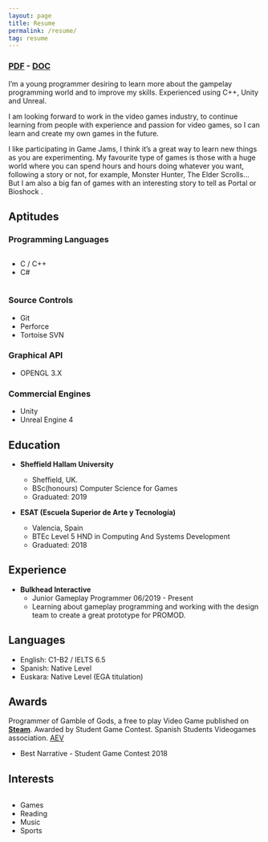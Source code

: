 ```yaml
---
layout: page
title: Resume
permalink: /resume/
tag: resume
---
```


<h3><a href="../documents/Resume.pdf" download="">PDF</a> -
<a href="../documents/Resume.doc" download="">DOC</a></h3>

I’m a young programmer desiring to learn more about the gampelay programming world and to improve my skills. Experienced using C++, Unity and Unreal.

I am looking forward to work in the video games industry, to continue learning from people with experience and passion for video games, so I can learn and create my own games in the future.

I like participating in Game Jams, I think it’s a great way to learn new things as you are experimenting. My favourite type of games is those with a huge world where you can spend hours and hours doing whatever you want, following a story or not, for example, Monster Hunter, The Elder Scrolls… But I am also a big fan of games with an interesting story to tell as Portal or Bioshock .

## **Aptitudes**

### Programming Languages
  
<div style="display: inline-block;">
  <div style="display: inline-block;">
    <ul>
      <li>C / C++</li>
      <li>C#</li>
    </ul>
  </div>
</div>

### Source Controls
* Git
* Perforce
* Tortoise SVN

### Graphical API
* OPENGL 3.X

### Commercial Engines
* Unity
* Unreal Engine 4

## **Education**

* **Sheffield Hallam University**
  * Sheffield, UK.
  * BSc(honours) Computer Science for Games
  * Graduated: 2019

* **ESAT (Escuela Superior de Arte y Tecnología)**
  * Valencia, Spain
  * BTEc Level 5 HND in Computing And Systems Development
  * Graduated: 2018

## **Experience**
* **Bulkhead Interactive**
  * Junior Gameplay Programmer 06/2019 - Present
  * Learning about gameplay programming and working with the design team to create a great prototype for PROMOD.

## **Languages**
* English: C1-B2 / IELTS 6.5
* Spanish: Native Level
* Euskara: Native Level (EGA titulation)

## Awards

Programmer of Gamble of Gods, a free to play Video Game published on [**Steam**][GOG-Steam]. Awarded by Student Game Contest. Spanish Students Videogames association. [AEV][SGC-AEV]

* Best Narrative - Student Game Contest 2018


## **Interests**

<div style="display: inline-block; margin-right: 20px;">
  <ul>
    <li>Games</li>
    <li>Reading</li>
    <li>Music</li>
    <li>Sports</li>
  </ul>
</div>

[GOG-Steam]: https://store.steampowered.com/app/912730/Gamble_of_Gods/
[SGC-AEV]: http://studentgamecontest.aev.org.es/
